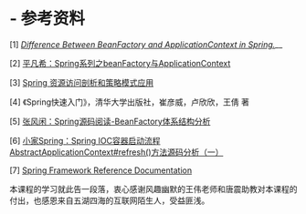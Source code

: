 # - 参考资料

\[1\] [_Difference Between BeanFactory and ApplicationContext in Spring._](https://dzone.com/articles/difference-between-beanfactory-and-applicationcont)\_\_

\[2\] [平凡希：Spring系列之beanFactory与ApplicationContext](https://www.cnblogs.com/xiaoxi/p/5846416.html)

\[3\] [Spring 资源访问剖析和策略模式应用](https://developer.ibm.com/zh/languages/java/articles/j-lo-spring-resource/)

\[4\] 《Spring快速入门》，清华大学出版社，崔彦威，卢欣欣，王倩 著

\[5\] [张风闲：Spring源码阅读-BeanFactory体系结构分析](https://www.cnblogs.com/zhangfengxian/p/11296591.html)

\[6\] [小家Spring：Spring IOC容器启动流程AbstractApplicationContext\#refresh\(\)方法源码分析（一）](https://cloud.tencent.com/developer/article/1497793)

\[7\] [Spring Framework Reference Documentation](https://docs.spring.io/spring-framework/docs/4.3.14.RELEASE/spring-framework-reference/htmlsingle/#overview-usagescenarios)



本课程的学习就此告一段落，衷心感谢风趣幽默的王伟老师和唐震助教对本课程的付出，也感恩来自五湖四海的互联网陌生人，受益匪浅。

